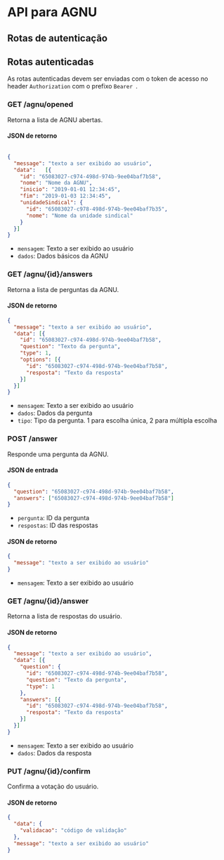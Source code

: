 # API para AGNU


## Rotas de autenticação

## Rotas autenticadas

As rotas autenticadas devem ser enviadas com o token de acesso no header `Authorization` com o prefixo `Bearer `.

### GET /agnu/opened

Retorna a lista de AGNU abertas.

#### JSON de retorno

```json

{
  "message": "texto a ser exibido ao usuário",
  "data":   [{
    "id": "65083027-c974-498d-974b-9ee04baf7b58",
    "nome": "Nome da AGNU",
    "inicio": "2019-01-01 12:34:45",
    "fim": "2019-01-03 12:34:45",
    "unidadeSindical": {
      "id": "65083027-c978-498d-974b-9ee04baf7b35",
      "nome": "Nome da unidade sindical"
    }
  }]
}

```

- `mensagem`: Texto a ser exibido ao usuário
- `dados`: Dados básicos da AGNU

### GET /agnu/{id}/answers

Retorna a lista de perguntas da AGNU.

#### JSON de retorno

```json
{
  "message": "texto a ser exibido ao usuário",
  "data": [{
    "id": "65083027-c974-498d-974b-9ee04baf7b58",
    "question": "Texto da pergunta",
    "type": 1,
    "options": [{
      "id": "65083027-c974-498d-974b-9ee04baf7b58",
      "resposta": "Texto da resposta"
    }]
  }]
}
```

- `mensagem`: Texto a ser exibido ao usuário
- `dados`: Dados da pergunta
- `tipo`: Tipo da pergunta. 1 para escolha única, 2 para múltipla escolha

### POST /answer

Responde uma pergunta da AGNU.

#### JSON de entrada

```json
{
  "question": "65083027-c974-498d-974b-9ee04baf7b58",
  "answers": ["65083027-c974-498d-974b-9ee04baf7b58"]
}
```

- `pergunta`: ID da pergunta
- `respostas`: ID das respostas

#### JSON de retorno

```json
{
  "message": "texto a ser exibido ao usuário"
}
```

- `mensagem`: Texto a ser exibido ao usuário

### GET /agnu/{id}/answer

Retorna a lista de respostas do usuário.

#### JSON de retorno

```json
{
  "message": "texto a ser exibido ao usuário",
  "data": [{
    "question": {
      "id": "65083027-c974-498d-974b-9ee04baf7b58",
      "question": "Texto da pergunta",
      "type": 1
    },
    "answers": [{
      "id": "65083027-c974-498d-974b-9ee04baf7b58",
      "resposta": "Texto da resposta"
    }]
  }]
}
```

- `mensagem`: Texto a ser exibido ao usuário
- `dados`: Dados da resposta

### PUT /agnu/{id}/confirm

Confirma a votação do usuário.

#### JSON de retorno

```json
{
  "data": {
    "validacao": "código de validação"
  },
  "message": "texto a ser exibido ao usuário"
}
```